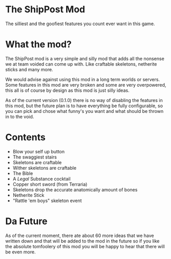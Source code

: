 # The ShipPost Mod

The silliest and the goofiest features you count ever want in this game.

# What the mod?

The ShipPost mod is a very simple and silly mod that adds all the nonsense we at team voided can come up with. Like
craftable skeletons, netherite sticks and many more.

We would advise against using this mod in a long term worlds or servers. Some features in this mod are very broken and
some are very overpowered, this all is of course by design as this mod is just silly ideas.

As of the current version (0.1.0) there is no way of disabling the features in this mod, but the future plan is to have
everything be fully configurable, so you can pick and chose what funny's you want and what should be thrown in to the
void.

# Contents

- Blow your self up button
- The swaggiest stairs
- Skeletons are craftable
- Wither skeletons are craftable
- The Bible
- A *Legal* Substance cocktail
- Copper short sword (from Terraria)
- Skeletons drop the accurate anatomically amount of bones
- Netherite Stick
- "Rattle 'em boys" skeleton event

# Da Future

As of the current moment, there ate about 60 more ideas that we have written down and that will be added to the mod in
the future so if you like the absolute tomfoolery of this mod you will be happy to hear that there will be even more.
